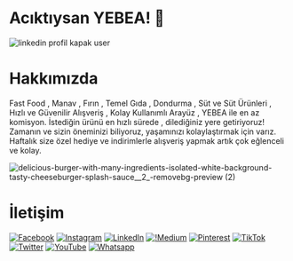 <h1>Acıktıysan YEBEA! 🧡</h1>
</hr>

![linkedin profil kapak user](https://github.com/YEBEA-LTD-STI/.github/assets/91744618/cb6da3c1-869f-46c2-b12e-fa369fb5002b)


<h1>Hakkımızda</h1>
<p>Fast Food , Manav , Fırın , Temel Gıda , Dondurma , Süt ve Süt Ürünleri , Hızlı ve Güvenilir Alışveriş , Kolay Kullanımlı Arayüz , YEBEA ile en az komisyon. İstediğin ürünü en hızlı sürede , dilediğiniz yere getiriyoruz! Zamanın ve sizin öneminizi biliyoruz, yaşamınızı kolaylaştırmak için varız. Haftalık size özel hediye ve indirimlerle alışveriş yapmak artık çok eğlenceli ve kolay.</p>
</hr>


![delicious-burger-with-many-ingredients-isolated-white-background-tasty-cheeseburger-splash-sauce__2_-removebg-preview (2)](https://github.com/YEBEA-LTD-STI/.github/assets/91744618/96de3620-2f0e-4e51-b3e0-b58a2bf7d9bb)



<h1>İletişim</h1>

[![Facebook](https://img.shields.io/badge/Facebook-%231877F2.svg?logo=Facebook&logoColor=white)](https://www.facebook.com/yebea.net/) [![Instagram](https://img.shields.io/badge/Instagram-%23E4405F.svg?logo=Instagram&logoColor=white)](https://www.instagram.com/yebea_net/) [![LinkedIn](https://img.shields.io/badge/LinkedIn-%230077B5.svg?logo=linkedin&logoColor=white)](https://www.linkedin.com/company/yebea/) [![!Medium](https://img.shields.io/badge/Medium-12100E?logo=medium&logoColor=white)](https://medium.com/@yebea.net) [![Pinterest](https://img.shields.io/badge/Pinterest-%23E60023.svg?logo=Pinterest&logoColor=white)](https://tr.pinterest.com/yebea_net/)  [![TikTok](https://img.shields.io/badge/TikTok-%23000000.svg?logo=TikTok&logoColor=white)](https://www.tiktok.com/@yebea.net) [![Twitter](https://img.shields.io/badge/Twitter-%231DA1F2.svg?logo=Twitter&logoColor=white)](https://twitter.com/yebea_net) [![YouTube](https://img.shields.io/badge/YouTube-%23FF0000.svg?logo=YouTube&logoColor=white)](https://youtube.com/@yebea-net) [![Whatsapp](https://img.shields.io/badge/Whatsapp-%128C7E.svg?logo=Whatsapp&logoColor=white)](https://wa.me/902886060476) 


</hr>
